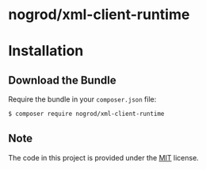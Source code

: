 # nogrod/xml-client-runtime

# Installation

## Download the Bundle

Require the bundle in your `composer.json` file:

``` bash
$ composer require nogrod/xml-client-runtime
```

## Note 

The code in this project is provided under the 
[MIT](https://opensource.org/licenses/MIT) license.

